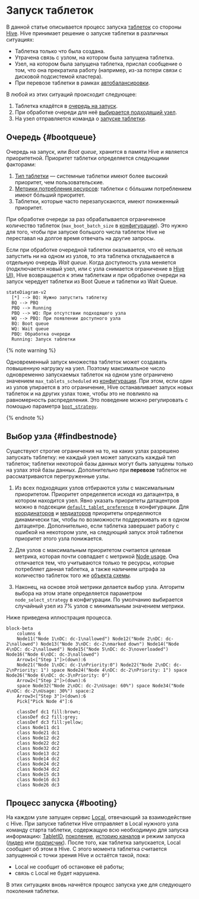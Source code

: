 # Запуск таблеток

В данной статье описывается процесс запуска [таблеток](../concepts/glossary.md#tablet) со стороны [Hive](../concepts/glossary.md#hive). Hive принимает решение о запуске таблетки в различных ситуациях:

* Таблетка только что была создана.
* Утрачена связь с узлом, на котором была запущена таблетка.
* Узел, на котором была запущена таблетка, прислал сообщение о том, что она прекратила работу (например, из-за потери связи с дисковой подсистемой кластера).
* При перевозе таблетки в рамках [автобалансировки](hive.md#autobalancing).

В любой из этих ситуаций происходит следующее:

1. Таблетка кладётся в [очередь на запуск](#bootqueue).
1. При обработке очереди для неё [выбирается подходящий узел](#findbestnode).
1. На  узел отправляется команда о [запуске таблетки](#booting).

## Очередь {#bootqueue}

Очередь на запуск, или *Boot queue*, хранится в памяти Hive и является приоритетной. Приоритет таблетки определяется следующими факторами:

1. [Тип таблетки](../concepts/glossary.md#tablet-types) — системные таблетки имеют более высокий приоритет, чем пользовательские.
1. [Метрики потребления ресурсов](hive.md#resources): таблетки с бóльшим потреблением имеют бóльший приоритет.
1. Таблетки, которые часто перезапускаются, имеют пониженный приоритет.

При обработке очереди за раз обрабатывается ограниченное количество таблеток (`max_boot_batch_size` в [конфигурации](../reference/configuration/hive.md#boot)). Это нужно для того, чтобы при запуске большого числа таблеток Hive не переставал на долгое время отвечать на другие запросы.

Если при обработке очередной таблетки оказывается, что её нельзя запустить ни на одном из узлов, то эта таблетка откладывается в отдельную очередь *Wait queue*. Когда доступность узла меняется (подключается новый узел, или с узла снимается ограничение в [Hive UI](../reference/embedded-ui/hive.md)), Hive возвращается к этим таблеткам и при обработке очереди на запуск чередует таблетки из Boot Queue и таблетки из Wait Queue.

```mermaid
stateDiagram-v2
  [*] --> BQ: Нужно запустить таблетку
  BQ --> PBQ
  PBQ --> Running
  PBQ --> WQ: При отсутствии подходящего узла
  WQ --> PBQ: При появлении доступного узла
  BQ: Boot queue
  WQ: Wait queue
  PBQ: Обработка очереди
  Running: Запуск таблетки
```

{% note warning %}

Одновременный запуск множества таблеток может создавать повышенную нагрузку на узел. Поэтому максимальное число одновременно запускаемых таблеток на одном узле ограничено значением `max_tablets_scheduled` из [конфигурации](../reference/configuration/hive.md#boot). При этом, если один из узлов упирается в это ограничение, Hive останавливает запуск новых таблеток и на других узлах тоже, чтобы это не повлияло на равномерность распределения. Это поведение можно регулировать с помощью параметра [`boot_strategy`](../reference/configuration/hive.md#boot).

{% endnote %}

## Выбор узла {#findbestnode}

Существуют строгие ограничения на то, на каких узлах разрешено запускать таблетку: не каждый узел может запускать каждый тип таблеток; таблетки некоторой базы данных могут быть запущены только на узлах этой базы данных. Дополнительно при **перевозе** таблеток не рассматриваются перегруженные узлы.

1. Из всех подходящих узлов отбираются узлы с максимальным приоритетом. Приоритет определяется исходя из датацентра, в котором находится узел. Явно указать приоритеты датацентров можно в подсекции [`default_tablet_preference`](../reference/configuration/hive.md#boot) в конфигурации. Для [координаторов](../concepts/glossary.md#coordinator) и [медиаторов](../concepts/glossary.md#mediator) приоритеты определяются динамически так, чтобы по возможности поддерживать их в одном датацентре. Дополнительно, если таблетка завершает работу с ошибкой на некотором узле, на следующий запуск этой таблетки приоритет этого узла понижается.

1. Для узлов с максимальным приоритетом считается целевая метрика, которая почти совпадает с метрикой [Node usage](hive.md#node-usage). Она отличается тем, что учитываются только те ресурсы, которые потребляет данная таблетка, а также наличием штрафа за количество таблеток того же [объекта схемы](../concepts/glossary.md#schema-object).

1. Наконец, на основе этой метрики делается выбор узла. Алгоритм выбора на этом этапе определяется параметром `node_select_strategy` в конфигурации. По умолчанию выбирается случайный узел из 7% узлов с минимальным значением метрики.

Ниже приведена иллюстрация процесса.

```mermaid
block-beta
    columns 6
    Node11("Node 1\nDC: dc-1\nallowed") Node12("Node 2\nDC: dc-2\nallowed") Node13("Node 3\nDC: dc-2\nmarked down") Node14("Node 4\nDC: dc-2\nallowed") Node15("Node 5\nDC: dc-3\noverloaded") Node16("Node 6\nDC: dc-3\nallowed")
    Arrow1<["Step 1"]>(down):6
    Node21("Node 1\nDC: dc-1\nPriority:0") Node22("Node 2\nDC: dc-2\nPriority: 1") space Node24("Node 4\nDC: dc-2\nPriority: 1") space Node26("Node 6\nDC: dc-3\nPriority: 0")
    Arrow2<["Step 2"]>(down):6
    space Node32("Node 2\nDC: dc-2\nUsage: 60%") space Node34("Node 4\nDC: dc-2\nUsage: 30%") space:2
    Arrow3<["Step 3"]>(down):6
    Pick["Pick Node 4"]:6

    classDef dc1 fill:brown;
    classDef dc2 fill:grey;
    classDef dc3 fill:yellow;
    class Node11 dc1
    class Node21 dc1
    class Node12 dc2
    class Node22 dc2
    class Node32 dc2
    class Node13 dc2
    class Node14 dc2
    class Node24 dc2
    class Node34 dc2
    class Node15 dc3
    class Node16 dc3
    class Node26 dc3
```

## Процесс запуска {#booting}

На каждом узле запущен сервис [Local](../concepts/glossary.md#local), отвечающий за взаимодействие с Hive. При запуске таблетки Hive отправляет в Local нужного узла команду старта таблетки, содержащую всю необходимую для запуска информацию: [TabletID](../concepts/glossary.md#tabletid), [поколение](../concepts/glossary.md#tablet-generation), [историю каналов](general-schema.md#history) и режим запуска ([лидер](../concepts/glossary.md#tablet-leader) или [подписчик](../concepts/glossary.md#tablet-follower)). После того, как таблетка запускается, Local сообщает об этом в Hive. С этого момента таблетка считается запущенной с точки зрения Hive и остаётся такой, пока:

* Local не сообщит об остановке её работы;
* связь с Local не будет нарушена. 

В этих ситуациях вновь начнётся процесс запуска уже для следующего поколения таблетки.
